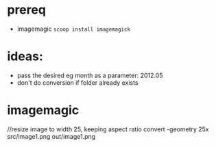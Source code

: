 # prereq
- imagemagic `scoop install imagemagick`

# ideas:
- pass the desired eg month as a parameter: 2012.05
- don't do conversion if folder already exists

# imagemagic
//resize image to width 25, keeping aspect ratio
convert -geometry 25x src/image1.png out/image1.png